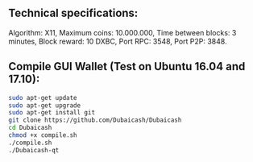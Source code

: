Technical specifications:
---------------------
Algorithm: X11,
Maximum coins: 10.000.000,
Time between blocks: 3 minutes,
Block reward: 10 DXBC,
Port RPC: 3548,
Port P2P: 3848.

Compile GUI Wallet (Test on Ubuntu 16.04 and 17.10):
---------------------

```bash
sudo apt-get update
sudo apt-get upgrade
sudo apt-get install git
git clone https://github.com/Dubaicash/Dubaicash
cd Dubaicash
chmod +x compile.sh
./compile.sh
./Dubaicash-qt
```
